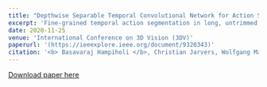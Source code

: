 ```yaml
---
title: "Depthwise Separable Temporal Convolutional Network for Action Segmentation"
excerpt: 'Fine-grained temporal action segmentation in long, untrimmed RGB videos is a key topic in visual human-machine interaction. Recent temporal convolution based approaches either use encoder-decoder(ED) architecture or dilations with doubling factor in consecutive convolution layers to segment actions in videos. However ED networks operate on low temporal resolution and the dilations in successive layers cause gridding artifacts problem. We propose depthwise separable temporal convolution network (DS-TCN) that operates on full temporal resolution and with reduced gridding effects. The basic component of DS-TCN is residual depthwise dilated block (RDDB). We explore the trade-off between large kernels and small dilation rates using RDDB. We show that our DS-TCN is capable of capturing long-term dependencies as well as local temporal cues efficiently. Our evaluation on three benchmark datasets, GTEA, 50Salads, and Breakfast demonstrates that DS-TCN outperforms the existing ED-TCN and dilation based TCN baselines even with comparatively fewer parameters.'
date: 2020-11-25
venue: 'International Conference on 3D Vision (3DV)'
paperurl: '(https://ieeexplore.ieee.org/document/9320343)'
citation: '<b> Basavaraj Hampiholi </b>, Christian Jarvers, Wolfgang Mader, Heiko Neumann (2020). &quot;Depthwise Separable Temporal Convolutional Network for Action Segmentation .&quot; <i> 2020 International Conference on 3D Vision (3DV) </i>'
---
```


[Download paper here](https://ieeexplore.ieee.org/document/9320343)
